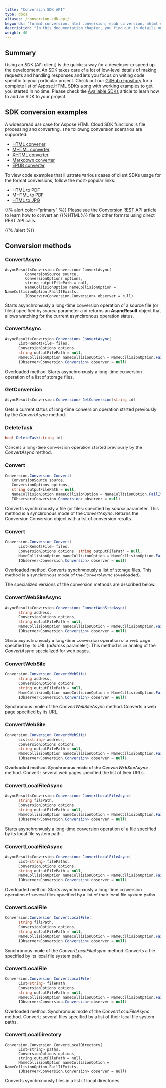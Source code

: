 ```yaml
---
title: "Conversion SDK API"
type: docs
aliases: /conversion-sdk-api/
keywords: "format conversion, html conversion, epub conversion, mhtml conversion, asynchronous conversion, conversion SDK, convert html to pdf, convert html to xps, convert html to doc, convert html to jpeg, convert html to png, convert html to tiff, Python, PHP, Perl, Android, Swift, C#, Java, Node.js"
description: "In this documentation chapter, you find out in details on how to convert documents from different source formats HTML, XHTML, MHTML, EPUB,  and Markdown to a variety of the most popular formats, such as PDF, XPS, DOCX, DOC, PNG, JPG, BMP, TIFF, GIFF, and others using Aspose.HTML Cloud SDKs. SDKs are wrappers upon REST API to help developers speed up their development. SDKs are available in Python, PHP, Perl, Android, Swift, C#, Java and more."
weight: 40
---
```


## **Summary**

Using an SDK (API client) is the quickest way for a developer to speed up the development. An SDK takes care of a lot of low-level details of making requests and handling responses and lets you focus on writing code specific to your particular project. Check out our [GitHub repository](https://github.com/aspose-html-cloud) for a complete list of Aspose.HTML SDKs along with working examples to get you started in no time. Please check the [Available SDKs](/html/overview/available-sdks/) article to learn how to add an SDK to your project.

## **SDK conversion examples**

A widespread use case for Aspose.HTML Cloud SDK functions is file processing and converting. The following conversion scenarios are supported:

 - [HTML converter](/html/conversion-api/conversion-sdk-api/html-converter/) 
 - [MHTML converter](/html/conversion-api/conversion-sdk-api/mhtml-converter/) 
 - [XHTML converter](/html/conversion-api/conversion-sdk-api/xhtml-converter/) 
 - [Markdown converter](/html/conversion-api/conversion-sdk-api/markdown-converter/) 
 - [EPUB converter](/html/conversion-api/conversion-sdk-api/epub-converter/) 

To view code examples that illustrate various cases of client SDKs usage for the format conversions, follow the most-popular links:

 - [HTML to PDF](/html/conversion-api/conversion-sdk-api/html-converter/convert-html-to-pdf/) 
 - [MHTML to PDF](/html/conversion-api/conversion-sdk-api/mhtml-converter/convert-mhtml-to-pdf/)
 - [HTML to JPG](/html/conversion-api/conversion-sdk-api/html-converter/convert-html-to-jpeg/) 

{{% alert color="primary" %}} 
Please see the [Conversion REST API](/html/conversion-api/conversion-rest-api/) article to learn how to convert an {{%HTML%}} file to other formats using direct REST API calls.

{{% /alert %}} 

## **Conversion methods**



### ConvertAsync

 ```
 AsyncResult<Conversion.Conversion> ConvertAsync(
          ConversionSource source,
          ConversionOptions options,
          string outputFilePath = null,
          NameCollisionOption nameCollisionOption = NameCollisionOption.FailIfExists,
          IObserver<Conversion.Conversion> observer = null)
 ```

Starts asynchronously a long-time conversion operation of a source file (or files) specified by *source* parameter and returns an **AsyncResult** object that allows watching for the current asynchronous operation status. 



### ConvertAsync

```c#
AsyncResult<Conversion.Conversion> ConvertAsync(
      List<RemoteFile> files,
      ConversionOptions options,
      string outputFilePath = null,
      NameCollisionOption nameCollisionOption = NameCollisionOption.FailIfExists,
      IObserver<Conversion.Conversion> observer = null)
```

Overloaded method.  Starts asynchronously a long-time conversion operation of a list of storage files.



### GetConversion

```c#
AsyncResult<Conversion.Conversion> GetConversion(string id)
```

Gets a current status of long-time conversion operation started previously by the *ConvertAsync* method.



### DeleteTask

```c#
bool DeleteTask(string id)
```

Cancels a long-time conversion operation started previously by the *ConvertAsync* method.



### Convert

```c#
Conversion.Conversion Convert(
   ConversionSource source,
   ConversionOptions options,
   string outputFilePath = null,
   NameCollisionOption nameCollisionOption = NameCollisionOption.FailIfExists,
   IObserver<Conversion.Conversion> observer = null)
```

Converts synchronously a file (or files) specified by  *source* parameter. This method is a synchronous mode of the *ConvertAsync*. Returns the Conversion.Conversion object with a list of conversion results.



### Convert

```c#
Conversion.Conversion Convert(
      List<RemoteFile> files, 
      ConversionOptions options, string outputFilePath = null,
      NameCollisionOption nameCollisionOption = NameCollisionOption.FailIfExists,
      IObserver<Conversion.Conversion> observer = null)
```

Overloaded method. Converts synchronously a list of storage files. This method is a synchronous mode of the *ConvertAsync* (overloaded).

The specialized versions of the conversion methods are described below.

### ConvertWebSiteAsync

```c#
AsyncResult<Conversion.Conversion> ConvertWebSiteAsync(
      string address, 
      ConversionOptions options,
      string outputFilePath = null, 
      NameCollisionOption nameCollisionOption = NameCollisionOption.FailIfExists,
      IObserver<Conversion.Conversion> observer = null)
```

Starts asynchronously a long-time conversion operation of a web page specified by its URL (*address* parameter). This method is an analog of the *ConvertAsync* specialized for web pages.



### ConvertWebSite

```c#
Conversion.Conversion ConvertWebSite(
      string address,
      ConversionOptions options,
      string outputFilePath = null,
      NameCollisionOption nameCollisionOption = NameCollisionOption.FailIfExists,
      IObserver<Conversion.Conversion> observer = null)
```

Synchronous mode of the *ConvertWebSiteAsync* method. Converts a web page specified by its URL.



### ConvertWebSite

```c#
Conversion.Conversion ConvertWebSite(
      List<string> address, 
      ConversionOptions options,
      string outputFilePath = null, 
      NameCollisionOption nameCollisionOption = NameCollisionOption.FailIfExists,
      IObserver<Conversion.Conversion> observer = null)
```

Overloaded method. Synchronous mode of the *ConvertWebSiteAsync* method. Converts several web pages specified the list of their URLs.



### ConvertLocalFileAsync

```c#
AsyncResult<Conversion.Conversion> ConvertLocalFileAsync(
      string filePath,
      ConversionOptions options,
      string outputFilePath = null,
      NameCollisionOption nameCollisionOption = NameCollisionOption.FailIfExists,
      IObserver<Conversion.Conversion> observer = null)
```

Starts asynchronously a long-time conversion operation of a file specified by its local file system path.



### ConvertLocalFileAsync

```c#
AsyncResult<Conversion.Conversion> ConvertLocalFileAsync(
      List<string> filePaths, 
      ConversionOptions options,
      string outputFilePath = null, 
      NameCollisionOption nameCollisionOption = NameCollisionOption.FailIfExists,
      IObserver<Conversion.Conversion> observer = null)
```

Overloaded method.  Starts asynchronously a long-time conversion operation of several files specified by a list of their local file system paths.



### ConvertLocalFile

```c#
Conversion.Conversion ConvertLocalFile(
      string filePath,
      ConversionOptions options,
      string outputFilePath = null,
      NameCollisionOption nameCollisionOption = NameCollisionOption.FailIfExists,
      IObserver<Conversion.Conversion> observer = null)
```

Synchronous mode of the *ConvertLocalFileAsync* method. Converts a file specified by its local file system path.



### ConvertLocalFile

```c#
Conversion.Conversion ConvertLocalFile(
      List<string> filePath, 
      ConversionOptions options,
      string outputFilePath = null, 
      NameCollisionOption nameCollisionOption = NameCollisionOption.FailIfExists,
      IObserver<Conversion.Conversion> observer = null)
```

Overloaded method. Synchronous mode of the *ConvertLocalFileAsync* method. Converts several files specified by a list of their local file system paths.



### ConvertLocalDirectory

```
Conversion.Conversion ConvertLocalDirectory(
      List<string> paths,
      ConversionOptions options,
      string outputFilePath = null,
      NameCollisionOption nameCollisionOption = NameCollisionOption.FailIfExists,
      IObserver<Conversion.Conversion> observer = null)
```

Converts synchronously files in a list of local directories.